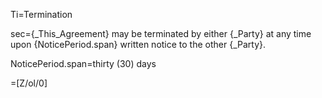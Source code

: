 Ti=Termination

sec={_This_Agreement} may be terminated by either {_Party} at any time upon {NoticePeriod.span} written notice to the other {_Party}.

NoticePeriod.span=thirty (30) days

=[Z/ol/0]